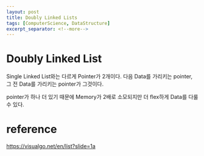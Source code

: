 ```yaml
---
layout: post
title: Doubly Linked Lists
tags: [ComputerScience, DataStructure]
excerpt_separator: <!--more-->
---
```


# Doubly Linked List

Single Linked List와는 다르게 Pointer가 2개이다. 다음 Data를 가리키는 pointer, 그 전 Data를 가리키는 pointer가 그것이다.

pointer가 하나 더 있기 때문에 Memory가 2배로 소모되지만 더 flex하게 Data를 다룰 수 있다.

# reference

https://visualgo.net/en/list?slide=1a
